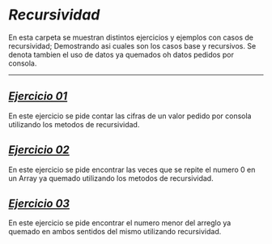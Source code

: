 # _Recursividad_
En esta carpeta se muestran distintos ejercicios y ejemplos con casos de recursividad; 
Demostrando asi cuales son los casos base y recursivos. Se denota tambien el uso de datos ya quemados oh datos pedidos por consola.

______

## [_Ejercicio 01_](./Ejercicio1)
En este ejercicio se pide contar las cifras de un valor pedido por consola utilizando los metodos de recursividad.


## [_Ejercicio 02_](./Ejercicio2)
En este ejercicio se pide encontrar las veces que se repite el numero 0 en un Array ya quemado utilizando los metodos de recursividad. 

## [_Ejercicio 03_](./Ejercicio3)
En este ejercicio se pide encontrar el numero menor del arreglo ya quemado en ambos sentidos del mismo utilizando recursividad.